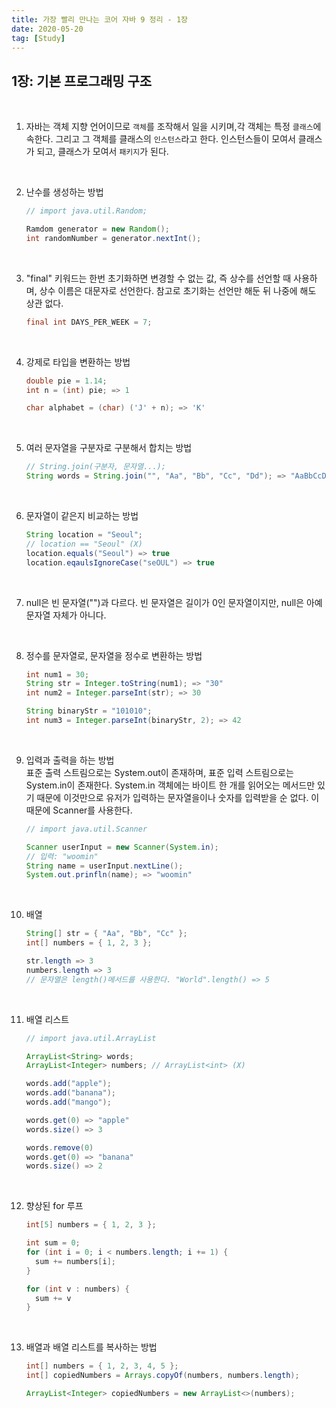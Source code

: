 ```yaml
---
title: 가장 빨리 만나는 코어 자바 9 정리 - 1장
date: 2020-05-20
tag: [Study]
---
```


## 1장: 기본 프로그래밍 구조

<br/>

1. 자바는 객체 지향 언어이므로 `객체`를 조작해서 일을 시키며,각 객체는 특정 `클래스`에 속한다. 그리고 그 객체를 클래스의 `인스턴스`라고 한다. 인스턴스들이 모여서 클래스가 되고, 클래스가 모여서 `패키지`가 된다.

<br/>

2. 난수를 생성하는 방법

    ```java
    // import java.util.Random;

    Ramdom generator = new Random();
    int randomNumber = generator.nextInt();
    ```

<br/>

3. "final" 키워드는 한번 초기화하면 변경할 수 없는 값, 즉 상수를 선언할 때 사용하며, 상수 이름은 대문자로 선언한다. 참고로 초기화는 선언만 해둔 뒤 나중에 해도 상관 없다.

    ```java
    final int DAYS_PER_WEEK = 7;
    ```

<br/>

4. 강제로 타입을 변환하는 방법
  
    ```java
    double pie = 1.14;
    int n = (int) pie; => 1

    char alphabet = (char) ('J' + n); => 'K'
    ```

<br/>

5. 여러 문자열을 구분자로 구분해서 합치는 방법

    ```java
    // String.join(구분자, 문자열...);
    String words = String.join("", "Aa", "Bb", "Cc", "Dd"); => "AaBbCcDd"
    ```

<br/>

6. 문자열이 같은지 비교하는 방법

    ```java
    String location = "Seoul";
    // location == "Seoul" (X)
    location.equals("Seoul") => true
    location.eqaulsIgnoreCase("seOUL") => true
    ```

<br/>

7. null은 빈 문자열("")과 다르다. 빈 문자열은 길이가 0인 문자열이지만, null은 아예 문자열 자체가 아니다.

<br/>

8. 정수를 문자열로, 문자열을 정수로 변환하는 방법

    ```java
    int num1 = 30;
    String str = Integer.toString(num1); => "30"
    int num2 = Integer.parseInt(str); => 30

    String binaryStr = "101010";
    int num3 = Integer.parseInt(binaryStr, 2); => 42
    ```

<br/>

9. 입력과 출력을 하는 방법  
   표준 출력 스트림으로는 System.out이 존재하며, 표준 입력 스트림으로는 System.in이 존재한다. System.in 객체에는 바이트 한 개를 읽어오는 메서드만 있기 때문에 이것만으로 유저가 입력하는 문자열을이나 숫자를 입력받을 순 없다. 이 때문에 Scanner를 사용한다.

    ```java
    // import java.util.Scanner

    Scanner userInput = new Scanner(System.in);
    // 입력: "woomin"
    String name = userInput.nextLine();
    System.out.prinfln(name); => "woomin"
    ```

<br/>

10. 배열

    ```java
    String[] str = { "Aa", "Bb", "Cc" };
    int[] numbers = { 1, 2, 3 };

    str.length => 3
    numbers.length => 3
    // 문자열은 length()메서드를 사용한다. "World".length() => 5
    ```

<br/>

11. 배열 리스트

    ```java
    // import java.util.ArrayList

    ArrayList<String> words;
    ArrayList<Integer> numbers; // ArrayList<int> (X)

    words.add("apple");
    words.add("banana");
    words.add("mango");

    words.get(0) => "apple"
    words.size() => 3

    words.remove(0)
    words.get(0) => "banana"
    words.size() => 2
    ```

<br/>

12. 향상된 for 루프

    ```java
    int[5] numbers = { 1, 2, 3 };

    int sum = 0;
    for (int i = 0; i < numbers.length; i += 1) {
      sum += numbers[i];
    }

    for (int v : numbers) {
      sum += v
    }
    ```

<br/>

13. 배열과 배열 리스트를 복사하는 방법

    ```java
    int[] numbers = { 1, 2, 3, 4, 5 };
    int[] copiedNumbers = Arrays.copyOf(numbers, numbers.length);

    ArrayList<Integer> copiedNumbers = new ArrayList<>(numbers);
    ```
